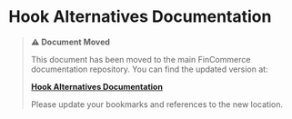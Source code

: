 # Hook Alternatives Documentation

> **⚠️ Document Moved**
> 
> This document has been moved to the main FinCommerce documentation repository. You can find the updated version at:
> 
> **[Hook Alternatives Documentation](https://github.com/dieselfox1/fincommerce/tree/trunk/docs/block-development/reference/hooks/hook-alternatives.md)**
> 
> Please update your bookmarks and references to the new location.
